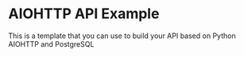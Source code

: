 AIOHTTP API Example
===================

This is a template that you can use to build your API based on Python AIOHTTP and PostgreSQL
